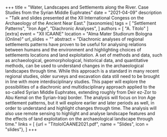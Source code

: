 +++
title = "Water, Landscapes and Settlements along the River. Case Studies from the Syrian Middle Euphrates"
date = "2021-04-09"
description = "Talk and slides presented at the XII International Congess on the Archaeology of the Ancient Near East."
[taxonomies]
tags = [
  "Settlement Patterns",
  "Iron Age",
  "Diachronic Analyses",
]
authors = [ "A. Titolo" ]
[extra]
event = "XII ICAANE"
location = "Alma Mater Studiorum Bologna (Online)"
url_slides = ""
abstract = "Diachronic analyses of regional settlements patterns have proven to be useful for analysing relations between humans and the environment and highlighting choices of settlements locations and land exploitation. A set of methods and data, such as archaeological, geomorphological, historical data, and quantitative methods, can be used to understand changes in the archaeological landscapes through time. While this approach is a standard in many recent regional studies, older surveys and excavation data still need to be brought in line with more interdisciplinary studies. This paper will explore the possibilities of a diachronic and multidisciplinary approach applied to the so-called Syrian Middle Euphrates, extending roughly from Deir ez-Zor to Abu Kemal on the Syrian-Iraqi border. The analysis will focus on Iron Age settlement patterns, but it will explore earlier and later periods as well, in order to understand and highlight changes through time. The analysis will also use remote sensing to highlight and analyse landscape features and the effects of land exploitation on the archaeological landscape through time."
links = [
    {url = "TitoloICAANE2021.pdf", name = "Slides", icon = "slides"},
]
+++